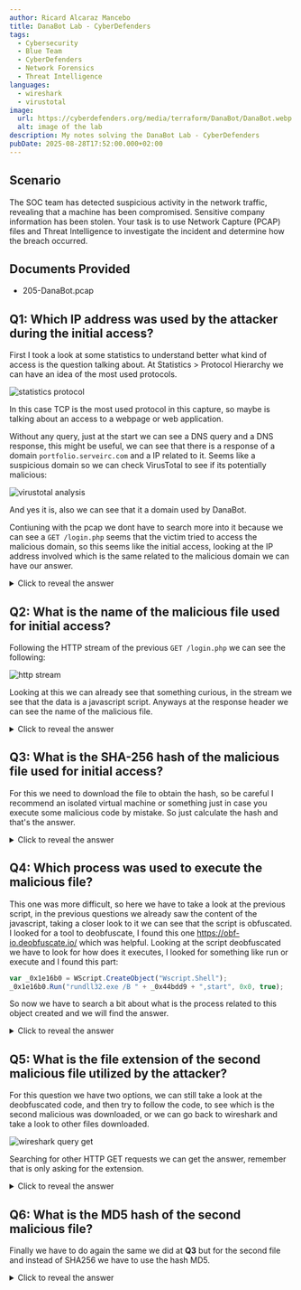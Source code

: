 ```yaml
---
author: Ricard Alcaraz Mancebo
title: DanaBot Lab - CyberDefenders
tags:
  - Cybersecurity
  - Blue Team
  - CyberDefenders
  - Network Forensics
  - Threat Intelligence
languages:
  - wireshark
  - virustotal
image:
  url: https://cyberdefenders.org/media/terraform/DanaBot/DanaBot.webp
  alt: image of the lab
description: My notes solving the DanaBot Lab - CyberDefenders
pubDate: 2025-08-28T17:52:00.000+02:00
---
```

## Scenario
The SOC team has detected suspicious activity in the network traffic, revealing that a machine has been compromised. Sensitive company information has been stolen. Your task is to use Network Capture (PCAP) files and Threat Intelligence to investigate the incident and determine how the breach occurred.

## Documents Provided
- 205-DanaBot.pcap

## Q1: Which IP address was used by the attacker during the initial access?

First I took a look at some statistics to understand better what kind of access is the question talking about. At Statistics > Protocol Hierarchy we can have an idea of the most used protocols.

![statistics protocol](/images/danabot/q1-1.webp)

In this case TCP is the most used protocol in this capture, so maybe is talking about an access to a webpage or web application.

Without any query, just at the start we can see a DNS query and a DNS response, this might be useful, we can see that there is a response of a domain `portfolio.serveirc.com` and a IP related to it. Seems like a suspicious domain so we can check VirusTotal to see if its potentially malicious:

![virustotal analysis](/images/danabot/q1-2.webp)

And yes it is, also we can see that it a domain used by DanaBot.

Contiuning with the pcap we dont have to search more into it because we can see a `GET /login.php` seems that the victim tried to access the malicious domain, so this seems like the initial access, looking at the IP address involved which is the same related to the malicious domain we can have our answer.

<details>
  <summary>Click to reveal the answer</summary>
  <div>
    62.173.142.148
  </div>
</details>

## Q2: What is the name of the malicious file used for initial access?

Following the HTTP stream of the previous `GET /login.php` we can see the following:

![http stream](/images/danabot/q2.webp)

Looking at this we can already see that something curious, in the stream we see that the data is a javascript script. Anyways at the response header we can see the name of the malicious file.


<details>
  <summary>Click to reveal the answer</summary>
  <div>
    allegato_708.js
  </div>
</details>

## Q3: What is the SHA-256 hash of the malicious file used for initial access?

For this we need to download the file to obtain the hash, so be careful I recommend an isolated virtual machine or something just in case you execute some malicious code by mistake. So just calculate the hash and that's the answer.

<details>
  <summary>Click to reveal the answer</summary>
  <div>
    847b4ad90b1daba2d9117a8e05776f3f902dda593fb1252289538acf476c4268
  </div>
</details>

## Q4: Which process was used to execute the malicious file?

This one was more difficult, so here we have to take a look at the previous script, in the previous questions we already saw the content of the javascript, taking a closer look to it we can see that the script is obfuscated. I looked for a tool to deobfuscate, I found this one https://obf-io.deobfuscate.io/ which was helpful. 
Looking at the script deobfuscated we have to look for how does it executes, I looked for something like run or execute and I found this part:
```javascript
var _0x1e16b0 = WScript.CreateObject("Wscript.Shell");
_0x1e16b0.Run("rundll32.exe /B " + _0x44bdd9 + ",start", 0x0, true);
```
So now we have to search a bit about what is the process related to this object created and we will find the answer.

<details>
  <summary>Click to reveal the answer</summary>
  <div>
    wscript.exe
  </div>
</details>


## Q5: What is the file extension of the second malicious file utilized by the attacker?

For this question we have two options, we can still take a look at the deobfuscated code, and then try to follow the code, to see which is the second malicious was downloaded, or we can go back to wireshark and take a look to other files downloaded.

![wireshark query get](/images/danabot/q5.webp)

Searching for other HTTP GET requests we can get the answer, remember that is only asking for the extension.


<details>
  <summary>Click to reveal the answer</summary>
  <div>
    .dll
  </div>
</details>


## Q6: What is the MD5 hash of the second malicious file?

Finally we have to do again the same we did at **Q3** but for the second file and instead of SHA256 we have to use the hash MD5.


<details>
  <summary>Click to reveal the answer</summary>
  <div>
    e758e07113016aca55d9eda2b0ffeebe
  </div>
</details>
